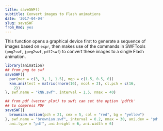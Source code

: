 ```yaml
---
title: saveSWF()
subtitle: Convert images to Flash animations
date: '2017-04-04'
slug: saveSWF
from_Rmd: yes
---
```


This function opens a graphical device first to generate a sequence of images
based on `expr`, then makes use of the commands in SWFTools
(`png2swf`, `jpeg2swf`, `pdf2swf`) to convert these
images to a single Flash animation.
 

```r
library(animation)
## from png to swf
saveSWF({
  par(mar = c(3, 3, 1, 1.5), mgp = c(1.5, 0.5, 0))
  knn.ani(test = matrix(rnorm(16), ncol = 2), cl.pch = c(16, 
    2))
}, swf.name = "kNN.swf", interval = 1.5, nmax = 40)

## from pdf (vector plot) to swf; can set the option 'pdftk'
## to compress PDF
saveSWF({
  brownian.motion(pch = 21, cex = 5, col = "red", bg = "yellow")
}, swf.name = "brownian.swf", interval = 0.2, nmax = 30, ani.dev = "pdf", 
  ani.type = "pdf", ani.height = 6, ani.width = 6)
```

